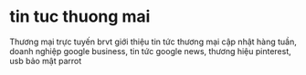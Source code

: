 # tin tuc thuong mai
Thương mại trực tuyến brvt giới thiệu tin tức thương mại cập nhật hàng tuần, doanh nghiệp google business, tin tức google news, thương hiệu pinterest, usb bảo mật parrot
